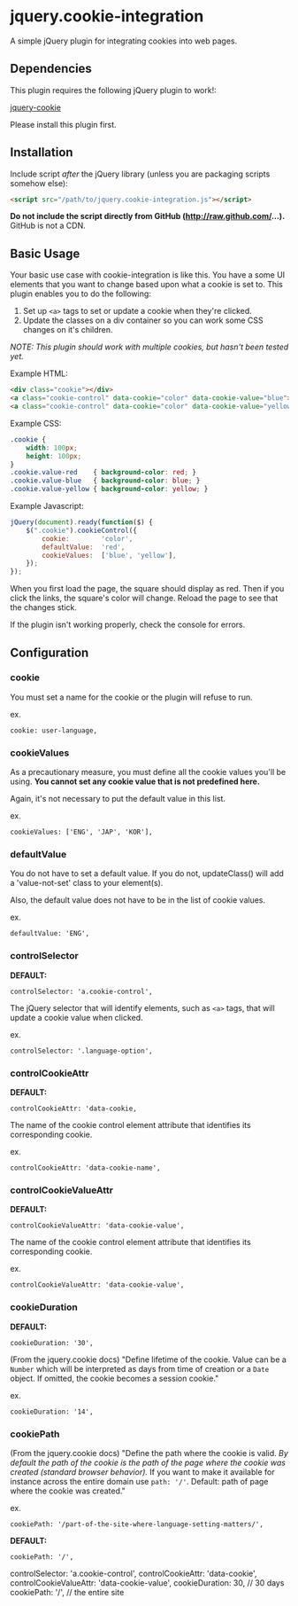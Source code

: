 # jquery.cookie-integration

A simple jQuery plugin for integrating cookies into web pages.

## Dependencies

This plugin requires the following jQuery plugin to work!:

[jquery-cookie](https://github.com/carhartl/jquery-cookie/blob/master/README.md)

Please install this plugin first.

## Installation

Include script *after* the jQuery library (unless you are packaging scripts somehow else):

```html
<script src="/path/to/jquery.cookie-integration.js"></script>
```

**Do not include the script directly from GitHub (http://raw.github.com/...).**  GitHub is not a CDN.

## Basic Usage

Your basic use case with cookie-integration is like this. You have a some UI elements that you want to change based upon what a cookie is set to. This plugin enables you to do the following:
1. Set up `<a>` tags to set or update a cookie when they're clicked.
2. Update the classes on a div container so you can work some CSS changes on it's children.

*NOTE: This plugin should work with multiple cookies, but hasn't been tested yet.*

Example HTML:

```HTML
<div class="cookie"></div>
<a class="cookie-control" data-cookie="color" data-cookie-value="blue">blue</a>
<a class="cookie-control" data-cookie="color" data-cookie-value="yellow">yellow</a>
```

Example CSS:

```CSS
.cookie {
	width: 100px;
	height: 100px;
}
.cookie.value-red    { background-color: red; }
.cookie.value-blue   { background-color: blue; }
.cookie.value-yellow { background-color: yellow; }
```

Example Javascript:

```javascript
jQuery(document).ready(function($) {
	$(".cookie").cookieControl({
		cookie:        'color',
		defaultValue:  'red',
		cookieValues:  ['blue', 'yellow'],
	});
});
```

When you first load the page, the square should display as red. Then if you click the links, the square's color will change. Reload the page to see that the changes stick.

If the plugin isn't working properly, check the console for errors.

## Configuration

### cookie

You must set a name for the cookie or the plugin will refuse to run.

ex.
```
cookie: user-language,
```

### cookieValues

As a precautionary measure, you must define all the cookie values you'll be using. **You cannot set any cookie value that is not predefined here.**

Again, it's not necessary to put the default value in this list.

ex.
```
cookieValues: ['ENG', 'JAP', 'KOR'],
```

### defaultValue

You do not have to set a default value. If you do not, updateClass() will add a 'value-not-set' class to your element(s).

Also, the default value does not have to be in the list of cookie values.

ex.
```
defaultValue: 'ENG',
```

### controlSelector

**DEFAULT:**
```
controlSelector: 'a.cookie-control',
```

The jQuery selector that will identify elements, such as `<a>` tags, that will update a cookie value when clicked.

ex.
```
controlSelector: '.language-option',
```

### controlCookieAttr

**DEFAULT:**
```
controlCookieAttr: 'data-cookie,
```

The name of the cookie control element attribute that identifies its corresponding cookie.

ex.
```
controlCookieAttr: 'data-cookie-name',
```

### controlCookieValueAttr

**DEFAULT:**
```
controlCookieValueAttr: 'data-cookie-value',
```

The name of the cookie control element attribute that identifies its corresponding cookie.

ex.
```
controlCookieValueAttr: 'data-cookie-value',
```

### cookieDuration

**DEFAULT:**
```
cookieDuration: '30',
```

(From the jquery.cookie docs)
"Define lifetime of the cookie. Value can be a `Number` which will be interpreted as days from time of creation or a `Date` object. If omitted, the cookie becomes a session cookie."

ex.
```
cookieDuration: '14',
```

### cookiePath

(From the jquery.cookie docs)
"Define the path where the cookie is valid. *By default the path of the cookie is the path of the page where the cookie was created (standard browser behavior).* If you want to make it available for instance across the entire domain use `path: '/'`. Default: path of page where the cookie was created."

ex.
```
cookiePath: '/part-of-the-site-where-language-setting-matters/',
```

**DEFAULT:**
```
cookiePath: '/',
```

controlSelector:         'a.cookie-control',
					controlCookieAttr:       'data-cookie',
					controlCookieValueAttr:  'data-cookie-value',
					cookieDuration:          30,					// 30 days
					cookiePath:              '/',					// the entire site